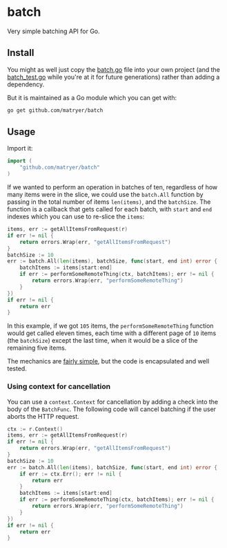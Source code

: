 # batch

Very simple batching API for Go.

## Install

You might as well just copy the [batch.go](https://github.com/matryer/batch/blob/master/batch.go) file into your own project (and the [batch_test.go](https://github.com/matryer/batch/blob/master/batch_test.go) while you're at it for future generations) rather than adding a dependency.

But it is maintained as a Go module which you can get with:

```bash
go get github.com/matryer/batch
```

## Usage

Import it:

```go
import (
	"github.com/matryer/batch"
)
```

If we wanted to perform an operation in batches of ten, regardless of how many items were in the slice, we could use the `batch.All` function by passing in the total number of items `len(items)`, and the `batchSize`. The function is a callback that gets called for each batch, with `start` and `end` indexes which you can use to re-slice the `items`:

```go
items, err := getAllItemsFromRequest(r)
if err != nil {
	return errors.Wrap(err, "getAllItemsFromRequest")
}
batchSize := 10
err := batch.All(len(items), batchSize, func(start, end int) error {
	batchItems := items[start:end]
	if err := performSomeRemoteThing(ctx, batchItems); err != nil {
		return errors.Wrap(err, "performSomeRemoteThing")
	}
})
if err != nil {
	return err
}
```

In this example, if we got `105` items, the `performSomeRemoteThing` function would get called eleven times, each time with a different page of `10` items (the `batchSize`) except the last time, when it would be a slice of the remaining five items.

The mechanics are [fairly simple](https://github.com/matryer/batch/blob/master/batch.go), but the code is encapsulated and well tested.

### Using context for cancellation

You can use a `context.Context` for cancellation by adding a check into the body of the `BatchFunc`. The following code will cancel batching if the user aborts the HTTP request.

```go
ctx := r.Context()
items, err := getAllItemsFromRequest(r)
if err != nil {
	return errors.Wrap(err, "getAllItemsFromRequest")
}
batchSize := 10
err := batch.All(len(items), batchSize, func(start, end int) error {
	if err := ctx.Err(); err != nil {
		return err
	}
	batchItems := items[start:end]
	if err := performSomeRemoteThing(ctx, batchItems); err != nil {
		return errors.Wrap(err, "performSomeRemoteThing")
	}
})
if err != nil {
	return err
}
```